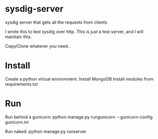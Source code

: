 sysdig-server
=============

sysdig server that gets all the requests from clients

I wrote this to test sysdig over http. This is just a test server, and I will maintain this.

Copy/Clone whatever you need.. 

Install
=======

Create a python virtual environment. 
Install MongoDB
Install modules from requirements.txt

Run
===

Run behind a gunicorn:
    python manage.py rungunicorn --gunicorn-config gunicorn.ini

Run naked: 
    python manage.py runserver
